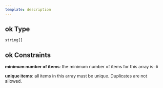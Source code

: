 ```yaml
---
template: description
---
```


## ok Type

`string[]`

## ok Constraints

**minimum number of items**: the minimum number of items for this array is: `0`

**unique items**: all items in this array must be unique. Duplicates are not allowed.
